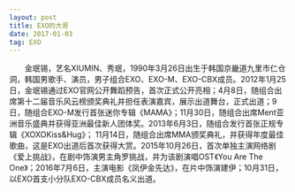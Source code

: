 ```yaml
---
layout: post
title: EXO的大哥
date: 2017-01-03 
tag: EXO
---
```


　　金珉锡，艺名XIUMIN、秀珉，1990年3月26日出生于韩国京畿道九里市仁仓洞，韩国男歌手、演员，男子组合EXO、EXO-M、EXO-CBX成员。2012年1月25日，金珉锡通过EXO官网公开舞蹈预告，首次正式公开亮相；4月8日，随组合出席第十二届音乐风云榜颁奖典礼并担任表演嘉宾，展示出道舞台，正式出道；9日，随组合EXO-M发行首张迷你专辑《MAMA》；11月30日，随组合出席Ment亚洲音乐盛典并获得亚洲最佳新人团体奖。2013年6月3日，随组合发行首张正规专辑《XOXOKiss&Hug》； 11月14日，随组合出席MMA颁奖典礼，并获得年度最佳歌曲，这是EXO出道后首次获得大赏。2015年10月26日，首次单独主演网络剧《爱上挑战》，在剧中饰演男主角罗挑战，并为该剧演唱OST《You Are The One》；2016年7月6日，主演电影《凤伊金先达》，在片中饰演建伊；10月31日，以EXO首支小分队EXO-CBX成员名义出道。


